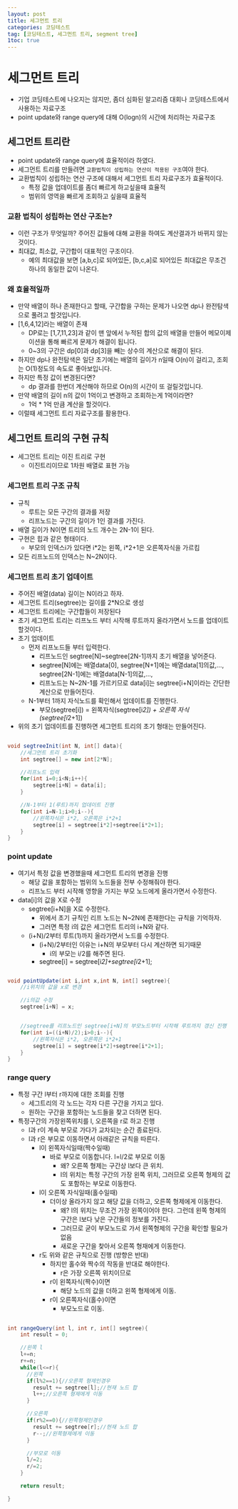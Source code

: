 ```yaml
---
layout: post
title: 세그먼트 트리
categories: 코딩테스트
tag: [코딩테스트, 세그먼트 트리, segment tree]
1toc: true
---
```


# 세그먼트 트리

- 기업 코딩테스트에 나오지는 않지만, 좀더 심화된 알고리즘 대회나 코딩테스트에서 사용하는 자료구조
- point update와 range query에 대해 O(logn)의 시간에 처리하는 자료구조

## 세그먼트 트리란

- point update와 range query에 효율적이라 하였다.
- 세그먼트 트리를 만들려면 `교환법칙이 성립하는 연산이 적용된 구조`여야 한다.
- 교환법칙이 성립하는 연산 구조에 대해서 세그먼트 트리 자료구조가 효율적이다.
  - 특정 값을 업데이트를 좀더 빠르게 하고싶을때 효율적
  - 범위의 영역을 빠르게 조회하고 싶을때 효율적

### 교환 법칙이 성립하는 연산 구조는?

- 이런 구조가 무엇일까? 주어진 값들에 대해 교환을 하여도 계산결과가 바뀌지 않는것이다.
- 최대값, 최소값, 구간합이 대표적인 구조이다.
  - 예의 최대값을 보면 [a,b,c]로 되어있든, [b,c,a]로 되어있든 최대값은 무조건 하나의 동일한 값이 나온다.

### 왜 효율적일까

- 만약 배열이 하나 존재한다고 할때, 구간합을 구하는 문제가 나오면 dp나 완전탐색으로 풀려고 할것입니다.
- [1,6,4,12]라는 배열이 존재
  - DP로는 [1,7,11,23]과 같이 맨 앞에서 누적된 합의 값의 배열을 만들어 메모이제이션을 통해 빠르게 문제가 해결이 됩니다.
  - 0~3의 구간은 dp[0]과 dp[3]을 빼는 상수의 계산으로 해결이 된다.
- 하지만 dp나 완전탐색은 일단 초기에는 배열의 길이가 n일때 O(n)이 걸리고, 조회는 O(1)정도의 속도로 좋아보입니다.
- 하지만 특정 값이 변경된다면?
  - dp 결과를 한번더 계산해야 하므로 O(n)의 시간이 또 걸릴것입니다.
- 만약 배열의 길이 n의 값이 1억이고 변경하고 조회하는게 1억이라면?
  - 1억 \* 1억 만큼 계산을 할것이다.
- 이럴때 세그먼트 트리 자료구조를 활용한다.

## 세그먼트 트리의 구현 규칙

- 세그먼트 트리는 이진 트리로 구현
  - 이진트리이므로 1차원 배열로 표현 가능

### 세그먼트 트리 구조 규칙

- 규칙
  - 루트는 모든 구간의 결과를 저장
  - 리프노드는 구간의 길이가 1인 결과를 가진다.
- 배열 길이가 N이면 트리의 노드 개수는 2N-1이 된다.
- 구현은 힙과 같은 형태이다.
  - 부모의 인덱스i가 있다면 i\*2는 왼쪽, i\*2+1은 오른쪽자식을 가르킴
- 모든 리프노드의 인덱스는 N~2N이다.

### 세그먼트 트리 초기 업데이트

- 주어진 배열(data) 길이는 N이라고 하자.
- 세그먼트 트리(segtree)는 길이를 2\*N으로 생성
- 세그먼트 트리에는 구간합들이 저장된다
- 초기 세그먼트 트리는 리프노드 부터 시작해 루트까지 올라가면서 노드를 업데이트 할것이다.
- 초기 업데이트
  - 먼저 리프노드들 부터 입력한다.
    - 리프노드인 segtree[N]~segtree[2N-1]까지 초기 배열을 넣어준다.
    - segtree[N]에는 배열data[0], segtree[N+1]에는 배열data[1]의값,..., segtree[2N-1]에는 배열data[N-1]의값,...,
    - 리프노드는 N~2N-1를 가르키므로 data[i]는 segtree[i+N]이라는 간단한 계산으로 만들어진다.
  - N-1부터 1까지 자식노드를 확인해서 업데이트를 진행한다.
    - 부모(segtree[i]) = 왼쪽자식(segtree[i*2]) + 오른쪽 자식(segtree[i*2+1])
- 위의 초기 업데이트를 진행하면 세그먼트 트리의 초기 형태는 만들어진다.

```java

void segtreeInit(int N, int[] data){
    //세그먼트 트리 초기화
    int segtree[] = new int[2*N];

    //리프노드 입력
    for(int i=0;i<N;i++){
        segtree[i+N] = data[i];
    }

    //N-1부터 1(루트)까지 업데이트 진행
    for(int i=N-1;i>0;i--){
        //왼쪽자식은 i*2, 오른쪽은 i*2+1
        segtree[i] = segtree[i*2]+segtree[i*2+1];
    }
}
```

### point update

- 여기서 특정 값을 변경했을때 세그먼트 트리의 변경을 진행
  - 해당 값을 포함하는 범위의 노드들을 전부 수정해줘야 한다.
  - 리프노드 부터 시작해 영향을 가지는 부모 노드에게 올라가면서 수정한다.
- data[i]의 값을 X로 수정
  - segtree[i+N]을 X로 수정한다.
    - 위에서 초기 규칙인 리프 노드는 N~2N에 존재한다는 규칙을 기억하자.
    - 그러면 특정 i의 값은 세그먼트 트리의 i+N와 같다.
  - (i+N)/2부터 루트(1)까지 올라가면서 노드를 수정한다.
    - (i+N)/2부터인 이유는 i+N의 부모부터 다시 계산하면 되기때문
      - i의 부모는 i/2를 해주면 된다.
    - segtree[i] = segtree[i*2]+segtree[i*2+1];

```java

void pointUpdate(int i,int x,int N, int[] segtree){
    //i위치의 값을 x로 변경

    //i의값 수정
    segtree[i+N] = x;


    //segtree를 리프노드인 segtree[i+N]의 부모노드부터 시작해 루트까지 갱신 진행
    for(int i=((i+N)/2);i>0;i--){
        //왼쪽자식은 i*2, 오른쪽은 i*2+1
        segtree[i] = segtree[i*2]+segtree[i*2+1];
    }
}
```

### range query

- 특정 구간 l부터 r까지에 대한 조회를 진행
  - 세그트리의 각 노드는 각자 다른 구간을 가지고 있다.
  - 원하는 구간을 포함하는 노드들을 찾고 더하면 된다.
- 특정구간의 가장왼쪽위치를 l, 오른쪽을 r로 하고 진행
  - l과 r이 계속 부모로 가다가 교차되는 순간 종료된다.
  - l과 r은 부모로 이동하면서 아래같은 규칙을 따른다.
    - l이 왼쪽자식일때(짝수일때)
      - 바로 부모로 이동합니다. l=l/2로 부모로 이동
        - 왜? 오른쪽 형제는 구간상 l보다 큰 위치.
        - l의 위치는 특정 구간의 가장 왼쪽 위치, 그러므로 오른쪽 형제의 값도 포함하는 부모로 이동한다.
    - l이 오른쪽 자식일때(홀수일때)
      - 더이상 올라가지 않고 해당 값을 더하고, 오른쪽 형제에게 이동한다.
        - 왜? l의 위치는 무조건 가장 왼쪽이어야 한다. 그런데 왼쪽 형제의 구간은 l보다 낮은 구간들의 정보를 가진다.
        - 그러므로 굳이 부모노드로 가서 왼쪽형제의 구간을 확인할 필요가 없음
        - 새로운 구간을 찾아서 오른쪽 형재에게 이동한다.
    - r도 위와 같은 규칙으로 진행 (방향은 반대)
      - 하지만 홀수와 짝수의 작동을 반대로 해야한다.
        - r은 가장 오른쪽 위치이므로
      - r이 왼쪽자식(짝수)이면
        - 해당 노드의 값을 더하고 왼쪽 형제에게 이동.
      - r이 오른쪽자식(홀수)이면
        - 부모노드로 이동.

```java

int rangeQuery(int l, int r, int[] segtree){
    int result = 0;

    //왼쪽 l
    l+=n;
    r+=n;
    while(l<=r){
      //왼쪽
      if(l%2==1){//오른쪽 형제인경우
        result += segtree[l];//현재 노드 합
        l++;//오른쪽 형제에게 이동
      }

      //오른쪽
      if(r%2==0){//왼쪽형제인경우
        result += segtree[r];//현재 노드 합
        r--;//왼쪽형제에게 이동
      }

      //부모로 이동
      l/=2;
      r/=2;
    }

    return result;

}

```
